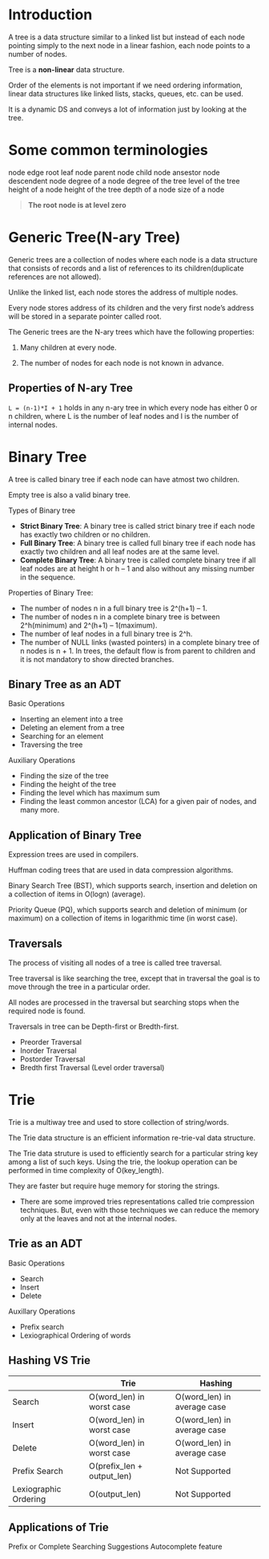 # Introduction

A tree is a data structure similar to a linked list but instead of each node pointing simply to the next node in a linear fashion, each node points to a number of nodes.

Tree is a **non-linear** data structure.

Order of the elements is not important if we need ordering information, linear data structures like linked lists, stacks, queues, etc. can be used.

It is a dynamic DS and conveys a lot of information just by looking at the tree.

# Some common terminologies

node
edge
root
leaf node
parent node
child node
ansestor node
descendent node
degree of a node
degree of the tree
level of the tree
height of a node
height of the tree
depth of a node
size of a node

> **The root node is at level zero**

# Generic Tree(N-ary Tree)

Generic trees are a collection of nodes where each node is a data structure that consists of records and a list of references to its children(duplicate references are not allowed).

Unlike the linked list, each node stores the address of multiple nodes.

Every node stores address of its children and the very first node’s address will be stored in a separate pointer called root.

The Generic trees are the N-ary trees which have the following properties:

1. Many children at every node.

2. The number of nodes for each node is not known in advance.

## Properties of N-ary Tree

`L = (n-1)*I + 1` holds in any n-ary tree in which every node has either 0 or n children, where L is the number of leaf nodes and I is the number of internal nodes.

# Binary Tree

A tree is called binary tree if each node can have atmost two children.

Empty tree is also a valid binary tree.

Types of Binary tree

- **Strict Binary Tree**: A binary tree is called strict binary tree if each node has exactly two children or no children.
- **Full Binary Tree**: A binary tree is called full binary tree if each node has exactly two children and all leaf nodes are at the same level.
- **Complete Binary Tree**: A binary tree is called complete binary tree if all leaf nodes are at height h or h – 1 and also without any missing number in the sequence.

Properties of Binary Tree:

- The number of nodes n in a full binary tree is 2^(h+1) – 1.
- The number of nodes n in a complete binary tree is between 2^h(minimum) and 2^(h+1) – 1(maximum).
- The number of leaf nodes in a full binary tree is 2^h.
- The number of NULL links (wasted pointers) in a complete binary tree of n nodes is n + 1.
  In trees, the default flow is from parent to children and it is not mandatory to show directed branches.

## Binary Tree as an ADT

Basic Operations

- Inserting an element into a tree
- Deleting an element from a tree
- Searching for an element
- Traversing the tree

Auxiliary Operations

- Finding the size of the tree
- Finding the height of the tree
- Finding the level which has maximum sum
- Finding the least common ancestor (LCA) for a given pair of nodes, and many more.

## Application of Binary Tree

Expression trees are used in compilers.

Huffman coding trees that are used in data compression algorithms.

Binary Search Tree (BST), which supports search, insertion and deletion on a collection of items in O(logn) (average).

Priority Queue (PQ), which supports search and deletion of minimum (or maximum) on a collection of items in logarithmic time (in worst case).

## Traversals

The process of visiting all nodes of a tree is called tree traversal.

Tree traversal is like searching the tree, except that in traversal the goal is to move through the tree in a particular order.

All nodes are processed in the traversal but searching stops when the required node is found.

Traversals in tree can be Depth-first or Bredth-first.

- Preorder Traversal
- Inorder Traversal
- Postorder Traversal
- Bredth first Traversal (Level order traversal)

# Trie

Trie is a multiway tree and used to store collection of string/words.

The Trie data structure is an efficient information re-trie-val data structure.

The Trie data struture is used to efficiently search for a particular string key among a list of such keys. Using the trie, the lookup operation can be performed in time complexity of O(key_length).

They are faster but require huge memory for storing the strings.

- There are some improved tries representations called trie compression techniques. But, even with those techniques we can reduce the memory only at the leaves and not at the internal nodes.

## Trie as an ADT

Basic Operations

- Search
- Insert
- Delete

Auxillary Operations

- Prefix search
- Lexiographical Ordering of words

## Hashing VS Trie

|                       | Trie                       | Hashing                     |
| --------------------- | -------------------------- | --------------------------- |
| Search                | O(word_len) in worst case  | O(word_len) in average case |
| Insert                | O(word_len) in worst case  | O(word_len) in average case |
| Delete                | O(word_len) in worst case  | O(word_len) in average case |
| Prefix Search         | O(prefix_len + output_len) | Not Supported               |
| Lexiographic Ordering | O(output_len)              | Not Supported               |

## Applications of Trie

Prefix or Complete Searching
Suggestions
Autocomplete feature
